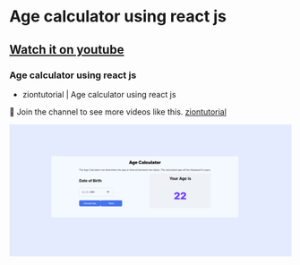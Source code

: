 # Age calculator using react js
## [Watch it on youtube](https://www.youtube.com/@ziontutorial)
### Age calculator using react js 

- ziontutorial | Age calculator using react js 


💙 Join the channel to see more videos like this. [ziontutorial](https://www.youtube.com/@ziontutorial)

![preview img](/preview.png)
